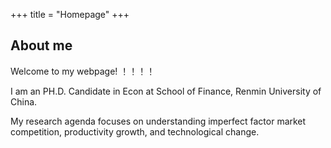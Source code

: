 +++
title = "Homepage"
+++

## About me

Welcome to my webpage! ！！！！

I am an PH.D. Candidate in Econ at School of Finance, Renmin University of China.

My research agenda focuses on understanding imperfect factor market competition, productivity growth, and technological change. 
